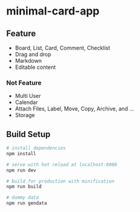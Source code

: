# minimal-card-app

## Feature

- Board, List, Card, Comment, Checklist
- Drag and drop
- Markdown
- Editable content

### Not Feature

- Multi User
- Calendar
- Attach Files, Label, Move, Copy, Archive, and ...
- Storage

## Build Setup

``` bash
# install dependencies
npm install

# serve with hot reload at localhost:8080
npm run dev

# build for production with minification
npm run build

# dummy data
npm run gendata
```
